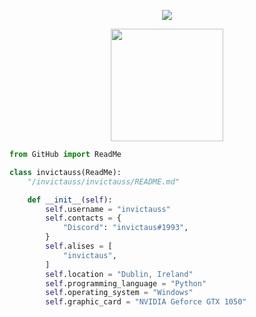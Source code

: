   <p align="center">
<img align="center" src="https://github-readme-streak-stats.herokuapp.com/?user=invictauss&theme=dark" />
</p>

<div align="center">
  <a href="https://github.com/invictauss">
  <img height="180em" src="https://github-readme-stats.vercel.app/api/top-langs/?username=invictauss&layout=compact&langs_count=7&theme=dark"/>
</div>

```py
from GitHub import ReadMe

class invictauss(ReadMe):
    "/invictauss/invictauss/README.md"

    def __init__(self):
        self.username = "invictauss"
        self.contacts = {
            "Discord": "invictaus#1993",
        }
        self.alises = [
            "invictaus",
        ]
        self.location = "Dublin, Ireland"
        self.programming_language = "Python"
        self.operating_system = "Windows"
        self.graphic_card = "NVIDIA Geforce GTX 1050"
 
